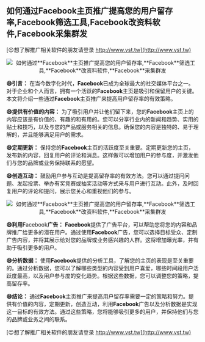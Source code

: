 ## **如何通过**Facebook**主页推广提高您的用户留存率,**Facebook**筛选工具,**Facebook**改资料软件,**Facebook**采集群发**

[😍想了解推广相关软件的朋友请登录 http://www.vst.tw](http://www.vst.tw)

 <center><img src="https://vst.tw/MP4/tuiguang/png/6.png" alt="如何通过**Facebook**主页推广提高您的用户留存率,**Facebook**筛选工具,**Facebook**改资料软件,**Facebook**采集群发"></center>

**😄引言：**
在当今数字化时代，**Facebook**已成为全球最大的社交媒体平台之一。对于企业和个人而言，拥有一个活跃的**Facebook**主页是吸引和保留用户的关键。本文将介绍一些通过**Facebook**主页推广来提高用户留存率的有效策略。

**😄提供有价值的内容：**
为了吸引用户并让他们留下来，您的**Facebook**主页上的内容应该是有价值的、有趣的和有用的。您可以分享行业内的新闻和趋势、实用的贴士和技巧，以及与您的产品或服务相关的信息。确保您的内容是独特的、易于理解的，并且能够满足用户的需求。

**😄定期更新：**
保持您的**Facebook**主页的活跃度至关重要。定期更新您的主页，发布新的内容，回复用户的评论和消息。这样做可以增加用户的参与度，并激发他们与您的品牌或业务保持联系的愿望。

**😄创造互动：**
鼓励用户参与互动是提高留存率的有效方法。您可以通过提问问题、发起投票、举办有奖竞赛或抽奖活动等方式来与用户进行互动。此外，及时回复用户的评论和提问，展示您关心和重视他们的参与。

 <center><img src="https://vst.tw/MP4/tuiguang/png/2.png" alt="如何通过**Facebook**主页推广提高您的用户留存率,**Facebook**筛选工具,**Facebook**改资料软件,**Facebook**采集群发"></center>

**😄利用**Facebook**广告：**
**Facebook**提供了广告平台，可以帮助您将您的内容和品牌推广给更多的潜在用户。通过使用**Facebook**广告，您可以选择目标受众、定制广告内容，并将其展示给对您的品牌或业务感兴趣的人群。这将增加曝光率，并有助于吸引更多的用户。

**😄分析数据：**
使用**Facebook**提供的分析工具，了解您的主页的表现是至关重要的。通过分析数据，您可以了解哪些类型的内容受到用户喜爱，哪些时间段用户活跃度最高，以及用户参与度的变化趋势。根据这些数据，您可以调整您的策略，提高留存率。

**😄结论：**
通过**Facebook**主页推广来提高用户留存率需要一定的策略和努力。提供有价值的内容，定期更新，创造互动，利用**Facebook**广告以及分析数据是实现这一目标的有效方法。通过这些策略，您将能够吸引更多的用户，并保持他们与您的品牌或业务之间的联系。

[😍想了解推广相关软件的朋友请登录 http://www.vst.tw](http://www.vst.tw)



